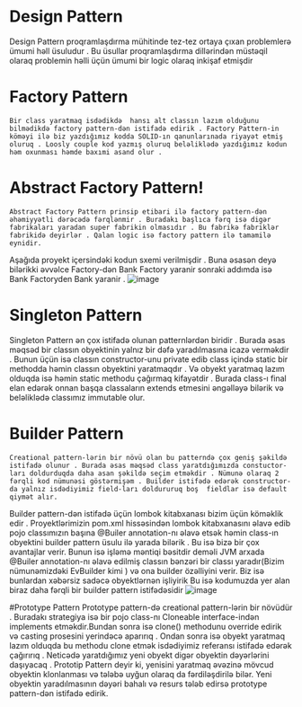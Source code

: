 # Design Pattern
 
 
  Design Pattern proqramlaşdırma mühitinde tez-tez ortaya çıxan problemlerə ümumi həll üsuludur . Bu üsullar proqramlaşdırma dillərindən müstəqil olaraq problemin həlli üçün ümumi bir logic olaraq inkişaf etmişdir

# Factory Pattern
    Bir class yaratmaq isdədikdə  hansı alt classın lazım olduğunu bilmədikdə factory pattern-dən istifadə edirik . Factory Pattern-in köməyi ilə biz yazdığımız kodda SOLID-ın qanunlarınada riyayət etmiş oluruq . Loosly couple kod yazmış oluruq beləliklədə yazdığımız kodun həm oxunması həmde baxımi asand olur . 


# Abstract Factory Pattern!
    Abstract Factory Pattern prinsip etibari ilə factory pattern-dən əhəmiyyətli dərəcədə fərqlənmir . Buradakı başlıca fərq isə digər fabrikaları yaradan super fabrikin olmasıdır . Bu fabrikə fabriklər fabrikidə deyirlər . Qalan logic isə factory pattern ilə tamamilə eynidir.
Aşağıda proyekt içersindəki kodun sxemi verilmişdir . Buna əsasən deyə bilərikki əvvəlce Factory-dən  Bank Factory yaranir sonraki addımda isə Bank Factoryden Bank yaranir .
![image](https://user-images.githubusercontent.com/88265011/185763724-143b5dfa-690c-4fc7-9494-f772af5d9ce4.png)

# Singleton Pattern
 Singleton Pattern ən çox istifadə olunan patternlərdən biridir . Burada əsas məqsəd bir classın obyektinin yalnız bir dəfə yaradılmasına icazə verməkdir . Bunun üçün isə classın constructor-unu private edib class içində static bir methodda həmin classın obyektini yaratmaqdır . Və  obyekt yaratmaq lazım olduqda isə həmin static methodu çağırmaq kifayətdir . Burada class-ı final elan edərək onnan başqa classaların extends etmesini əngəlləyə bilərik və beləliklədə classımız immutable olur.
 
# Builder Pattern

    Creational pattern-lərin bir növü olan bu patterndə çox geniş şəkildə istifadə olunur . Burada əsas məqsəd class yaratdığımızda constuctor-ları doldurduqda daha asan şəkildə seçim etməkdir . Nümunə olaraq 2 fərqli kod nümunəsi göstərmişəm . Builder istifədə edərək constructor-da yalnız isdədiyimiz field-ları doldururuq boş  fieldlar isə default qiymət alır.
Builder pattern-dən istifadə üçün lombok kitabxanası bizim üçün köməklik edir . Proyektlərimizin pom.xml hissəsindən lombok kitabxanasını əlavə edib pojo classımızın başına @Builer annotation-nı əlavə etsək həmin class-ın obyektini builder pattern üsulu ilə yarada bilərik . Bu isə bizə bir çox avantajlar verir.
Bunun isə işləmə məntiqi bəsitdir deməli JVM arxada @Builer annotation-nı əlavə edilmiş classın bənzəri bir classı yaradır(Bizim nümunəmizdəki EvBuilder kimi ) və ona builder özəlliyini verir. Biz isə bunlardan xəbərsiz sadəcə obyektlərnən işliyirik
Bu isə kodumuzda yer alan biraz daha fərqli bir builder pattern istifədəsidir 
![image](https://user-images.githubusercontent.com/88265011/185784213-cc24a0b3-aea9-44e2-ac50-3481feb29173.png)

#Prototype Pattern
    Prototype pattern-də creational pattern-lərin bir növüdür . Buradakı strategiya isə bir pojo class-nı Cloneable interface-indən implements etməkdir.Bundan sonra isə clone() methodunu override edirik və casting prosesini yerindəcə aparırıq . Ondan sonra isə obyekt yaratmaq lazım olduqda bu methodu clone etmək isdədiyimiz referansı istifadə edərək çağırırıq . Neticədə yaratdığımız yeni obyekt digər obyektin dəyərlərini daşıyacaq . 
Prototip Pattern deyir ki, yenisini yaratmaq əvəzinə mövcud obyektin klonlanması və tələbə uyğun olaraq da fərdiləşdirilə bilər.
Yeni obyektin yaradılmasının dəyəri bahalı və resurs tələb edirsə prototype pattern-dən istifadə edirik.

